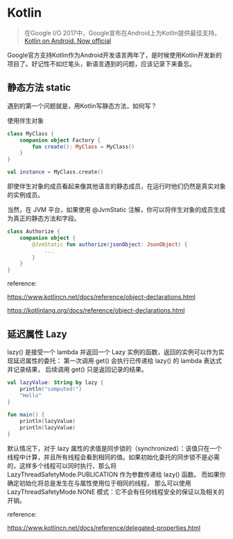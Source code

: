 # Kotlin

> 在Google I/O 2017中，Google宣布在Android上为Kotlin提供最佳支持。[Kotlin on Android. Now official](https://blog.jetbrains.com/kotlin/2017/05/kotlin-on-android-now-official/)

Google官方支持Kotlin作为Android开发语言两年了，是时候使用Kotlin开发新的项目了。好记性不如烂笔头，新语言遇到的问题，应该记录下来备忘。

## 静态方法 static

遇到的第一个问题就是，用Kotlin写静态方法，如何写？

使用伴生对象

```kotlin
class MyClass {
    companion object Factory {
        fun create(): MyClass = MyClass()
    }
}

val instance = MyClass.create()
```

即使伴生对象的成员看起来像其他语言的静态成员，在运行时他们仍然是真实对象的实例成员。

当然，在 JVM 平台，如果使用 @JvmStatic 注解，你可以将伴生对象的成员生成为真正的静态方法和字段。

```kotlin
class Authorize {
    companion object {
        @JvmStatic fun authorize(jsonObject: JsonObject) {
            ...
        }
    }
}
```

reference:

https://www.kotlincn.net/docs/reference/object-declarations.html

https://kotlinlang.org/docs/reference/object-declarations.html

## 延迟属性 Lazy

lazy() 是接受一个 lambda 并返回一个 Lazy <T> 实例的函数，返回的实例可以作为实现延迟属性的委托： 第一次调用 get() 会执行已传递给 lazy() 的 lambda 表达式并记录结果， 后续调用 get() 只是返回记录的结果。

```kotlin
val lazyValue: String by lazy {
    println("computed!")
    "Hello"
}
​
fun main() {
    println(lazyValue)
    println(lazyValue)
}
```
默认情况下，对于 lazy 属性的求值是同步锁的（synchronized）：该值只在一个线程中计算，并且所有线程会看到相同的值。如果初始化委托的同步锁不是必需的，这样多个线程可以同时执行，那么将 LazyThreadSafetyMode.PUBLICATION 作为参数传递给 lazy() 函数。 而如果你确定初始化将总是发生在与属性使用位于相同的线程， 那么可以使用 LazyThreadSafetyMode.NONE 模式：它不会有任何线程安全的保证以及相关的开销。

reference: 

https://www.kotlincn.net/docs/reference/delegated-properties.html